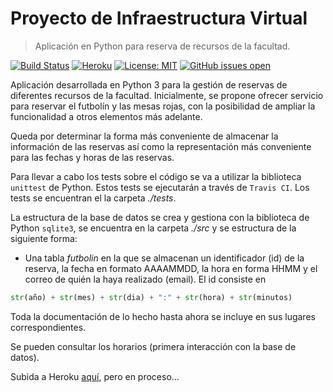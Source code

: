 # Proyecto de Infraestructura Virtual

> Aplicación en Python para reserva de recursos de la facultad.

[![Build Status](https://travis-ci.org/berbus/proyectoIV.svg?branch=master)](https://travis-ci.org/berbus/proyectoIV)
[![Heroku](https://heroku-badge.herokuapp.com/?app=radiant-earth-69154&style=flat&svg=1)](https://radiant-earth-69154.herokuapp.com/)
[![License: MIT](https://img.shields.io/badge/License-MIT-yellow.svg)](https://opensource.org/licenses/MIT)
[![GitHub issues open](https://img.shields.io/github/issues/Manu343726/siplasplas.svg?maxAge=2592000)]()

Aplicación desarrollada en Python 3 para la gestión de reservas de diferentes recursos de la facultad. Inicialmente, se propone ofrecer servicio para reservar el futbolín y las mesas rojas, con la posibilidad de ampliar la funcionalidad a otros elementos más adelante.

Queda por determinar la forma más conveniente de almacenar la información de las reservas así como la representación más conveniente para las fechas y horas de las reservas.

Para llevar a cabo los tests sobre el código se va a utilizar la biblioteca `unittest` de Python. Estos tests se ejecutarán a través de `Travis CI`. Los tests se encuentran el la carpeta *./tests*.

La estructura de la base de datos se crea y gestiona con la biblioteca de Python `sqlite3`, se encuentra en la carpeta *./src* y se estructura de la siguiente forma:
- Una tabla *futbolin* en la que se almacenan un identificador (id) de la reserva, la fecha en formato AAAAMMDD, la hora en forma HHMM y el correo de quién la haya realizado (email). El id consiste en


```python
str(año) + str(mes) + str(dia) + ":" + str(hora) + str(minutos)
```

Toda la documentación de lo hecho hasta ahora se incluye en sus lugares correspondientes.

Se pueden consultar los horarios (primera interacción con la base de datos).

Subida a Heroku [aquí](https://radiant-earth-69154.herokuapp.com/), pero en proceso...
